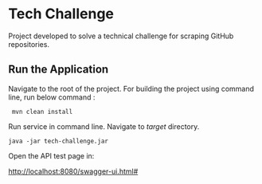 # Tech Challenge

Project developed to solve a technical challenge for scraping GitHub repositories.

## Run the Application

Navigate to the root of the project. For building the project using command line, run below command :

``` mvn clean install```

Run service in command line. Navigate to *target* directory.

``` java -jar tech-challenge.jar ```

Open the API test page in:

<http://localhost:8080/swagger-ui.html#>
